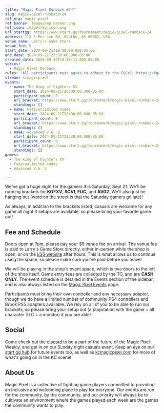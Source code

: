 ```yaml
---
title: "Magic Pixel Runback #24"
slug: magic-pixel-runback-24
ref_org: magic-pixel
ref_banner: images/mp_banner.png
ref_icon: images/mp_icon.png
url_startgg: https://www.start.gg/tournament/magic-pixel-runback-24
address: 113 S Mur-Len Rd, Olathe, KS 66062, USA
venue_name: Larry's Game Store
venue_fee: 5
start_date: 2024-09-21T19:00:00.000-05:00
end_date: 2024-09-21T23:59:00.000-05:00
created_date: 2024-09-14T10:58:11.000-05:00
series:
  - Magic Pixel Runback
rules: "All participants must agree to adhere to the FGCoC: https://fgcoc.com/"
stream: kcmagicpixel
events:
  - name: The King of Fighters XV
    start_date: 2024-09-21T20:00:00.000-05:00
    participant_count: 0
    url_bracket: https://www.start.gg/tournament/magic-pixel-runback-24/events/king-of-fighters-xv/brackets/1762847/2613692
    standings: []
  - name: Fate/unlimited codes
    start_date: 2024-09-21T21:00:00.000-05:00
    participant_count: 0
    url_bracket: https://www.start.gg/tournament/magic-pixel-runback-24/events/fate-unlimited-codes/brackets/1762842/2613687
    standings: []
  - name: Advanced V.G. 2
    start_date: 2024-09-21T21:30:00.000-05:00
    participant_count: 0
    url_bracket: https://www.start.gg/tournament/magic-pixel-runback-24/events/advanced-v-g-2/brackets/1762848/2613693
    standings: []
games:
  - The King of Fighters XV
  - Fate/unlimited codes
  - Advanced V.G. 2

---
```


We've got a huge night for the gamers this Saturday, Sept 21. We'll be running brackets for **KOFXV**, **SCVI**, **FUC**, and **AVG2**. We'll also just be hanging out (word on the street is that the Saturday gamers go late)!

As always, in addition to the brackets listed, casuals are welcome for any game all night if setups are available, so please bring your favorite game out! 

## Fee and Schedule

Doors open at 7pm, please pay your $5 venue fee on arrival. The venue fee is paid to Larry's Game Store directly, either in-person while the shop is open, or on the [LGS website](https://www.larrysgamestore.com/products/kc-magic-pixel-5) after hours. This is what allows us to continue using the space, so please make sure you've paid before you leave!

We will be playing in the shop's event space, which is two doors to the left of the shop itself. Game entry fees are collected by the TO, and are **CASH ONLY**. The event schedule is detailed in the Events section of the sidebar, and is also always listed on the [Magic Pixel Events](https://kcmagicpixel.com/events/) page.

Participants must bring their own controller and any necessary adapter, though we do have a limited number of community PS4 controllers and Brook PS5 adapters available. We rely on all of you to be able to run our brackets, so please bring your setup out (a playstation with the game + all character DLC + a monitor) if you are able!  

## Social

Come check out the [discord](https://discord.gg/jkmn6CVrrQ) to be a part of the future of the Magic Pixel Weekly, and get in on our Sunday night casuals event. Keep an eye on our [start.gg hub](https://www.start.gg/hub/magic-pixel) for future events too, as well as [kcmagicpixel.com](https://kcmagicpixel.com) for more of what's going on in the KC scene!

## About Us

Magic Pixel is a collective of fighting game players committed to providing an inclusive and welcoming place to play for everyone. Our events are run for the community, by the community, and our priority will always be to cultivate an environment where the games played each week are the games the community wants to play.
  